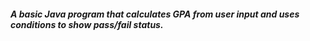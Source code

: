 ##### A basic Java program that calculates GPA from user input and uses conditions to show pass/fail status.
